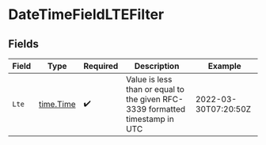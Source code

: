 # DateTimeFieldLTEFilter


## Fields

| Field                                                                        | Type                                                                         | Required                                                                     | Description                                                                  | Example                                                                      |
| ---------------------------------------------------------------------------- | ---------------------------------------------------------------------------- | ---------------------------------------------------------------------------- | ---------------------------------------------------------------------------- | ---------------------------------------------------------------------------- |
| `Lte`                                                                        | [time.Time](https://pkg.go.dev/time#Time)                                    | :heavy_check_mark:                                                           | Value is less than or equal to the given RFC-3339 formatted timestamp in UTC | 2022-03-30T07:20:50Z                                                         |